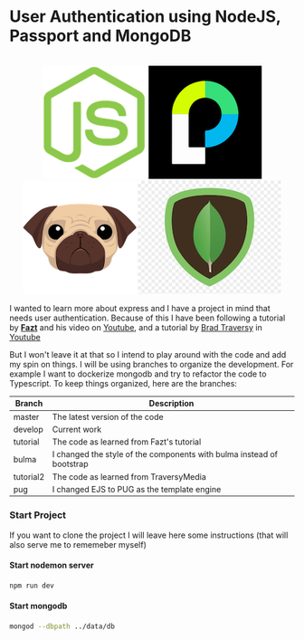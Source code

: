 # User Authentication using NodeJS, Passport and MongoDB
<p align="center">
  <br>
  <img src="./src/img/node-logo.png" alt="node logo">
  <img src="./src/img/passport-logo.png" alt="passport logo">
  <img src="./src/img/pug-logo.png" alt="pug logo">
  <img src="./src/img/mongodb-logo.jpeg" alt="mongodb logo">
  <br>
</p>
 

I wanted to learn more about express and I have a project in mind that needs user authentication. Because of this I have been following a tutorial by [**Fazt**](http://www.faztweb.com) and his video on [Youtube](https://youtu.be/uVltgEcjNww), and a tutorial by [Brad Traversy](http://www.traversymedia.com) in [Youtube](https://youtu.be/6FOq4cUdH8k) 

But I won't leave it at that so I intend to play around with the code and add my spin on things. I will be using branches to organize the development. For example I want to dockerize mongodb and try to refactor the code to Typescript. To keep things organized, here are the branches:

| Branch | Description |
| ----------- | ----------- |
| master | The latest version of the code |
| develop | Current work |
| tutorial | The code as learned from Fazt's tutorial|
| bulma | I changed the style of the components with bulma instead of bootstrap |
| tutorial2 | The code as learned from TraversyMedia |
| pug | I changed EJS to PUG as the template engine|




### Start Project
If you want to clone the project I will leave here some instructions (that will also serve me to rememeber myself)

#### Start nodemon server
```bash 
npm run dev
```
#### Start mongodb
```bash 
mongod --dbpath ../data/db
```
